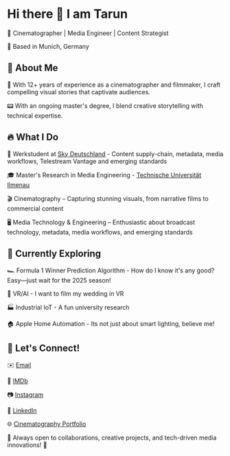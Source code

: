 # Hi there 👋 I am Tarun


🎥 Cinematographer | Media Engineer | Content Strategist

📍 Based in Munich, Germany



## 👀 About Me

🎥 With 12+ years of experience as a cinematographer and filmmaker, I craft compelling visual stories that captivate audiences.

📟 With an ongoing master's degree, I blend creative storytelling with technical expertise.


## 🔥 What I Do


👔 Werkstudent at [Sky Deutschland](https://www.sky.de) - Content supply-chain, metadata, media workflows, Telestream Vantage and emerging standards

🎓 Master's Research in Media Engineering - [Technische Universität Ilmenau](https://www.tu-ilmenau.de)

🎬 Cinematography – Capturing stunning visuals, from narrative films to commercial content

🖥️ Media Technology & Engineering – Enthusiastic about broadcast technology, metadata, media workflows, and emerging standards


## 🚀 Currently Exploring


🏎️ Formula 1 Winner Prediction Algorithm - How do I know it's any good? Easy—just wait for the 2025 season! 

🤖 VR/AI - I want to film my wedding in VR

🏭 Industrial IoT - A fun university research

🏠 Apple Home Automation - Its not just about smart lighting, believe me!


## 📌 Let's Connect!


✉️ [Email](tarunramani12@gmail.com)

🎥 [IMDb](https://www.imdb.com/name/nm7049244/)

📷 [Instagram](https://www.instagram.com/instarunramani/)

💼 [LinkedIn](https://www.linkedin.com/in/tarunramani12/)

🌐 [Cinematography Portfolio](https://tarunramani12.wixsite.com/tarunramani)



🔹 Always open to collaborations, creative projects, and tech-driven media innovations! 🔹



<!--
**tarunramani12/tarunramani12** is a ✨ _special_ ✨ repository because its `README.md` (this file) appears on your GitHub profile.

Here are some ideas to get you started:

- 🔭 I’m currently working on ...
- 🌱 I’m currently learning ...
- 👯 I’m looking to collaborate on ...
- 🤔 I’m looking for help with ...
- 💬 Ask me about ...
- 📫 How to reach me: ...
- 😄 Pronouns: ...
- ⚡ Fun fact: ...
-->
